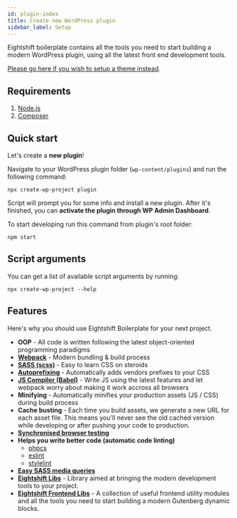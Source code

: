 ```yaml
---
id: plugin-index
title: Create new WordPress plugin
sidebar_label: Setup
---
```


Eightshift boilerplate contains all the tools you need to start building a modern WordPress plugin, using all the latest front end development tools.

[Please go here if you wish to setup a theme instead](theme-index).

## Requirements

1. [Node.js](https://nodejs.org/en/)
2. [Composer](https://getcomposer.org/)

## Quick start 
Let's create a **new plugin**!

Navigate to your WordPress plugin folder (`wp-content/plugins`) and run the following command:

```
npx create-wp-project plugin
```

Script will prompt you for some info and install a new plugin. After it's finished, you can **activate the plugin through WP Admin Dashboard**. 

To start developing run this command from plugin's root folder:

```
npm start
```

## Script arguments

You can get a list of available script arguments by running:

```
npx create-wp-project --help
```

## Features

Here's why you should use Eightshift Boilerplate for your next project.

- **OOP** - All code is written following the latest object-oriented programming paradigms
- **[Webpack](https://webpack.js.org/)** - Modern bundling & build process
- **[SASS (scss)](https://sass-lang.com/)** - Easy to learn CSS on steroids
- **[Autoprefixing](https://autoprefixer.github.io/)** - Automatically adds vendors prefixes to your CSS
- **[JS Compiler (Babel)](https://babeljs.io/)** - Write JS using the latest features and let webpack worry about making it work accross all browsers
- **Minifying** - Automatically minifies your production assets (JS / CSS) during build process
- **Cache busting** - Each time you build assets, we generate a new URL for each asset file. This means you'll never see the old cached version while developing or after pushing your code to production.
- **[Synchronised browser testing](https://www.browsersync.io/)**
- **Helps you write better code (automatic code linting)**
  - [phpcs](https://github.com/squizlabs/PHP_CodeSniffer)
  - [eslint](https://eslint.org/)
  - [stylelint](https://stylelint.io/)
- **[Easy SASS media queries](https://github.com/infinum/media-blender)**
- **[Eightshift Libs](https://github.com/infinum/eightshift-libs)** - Library aimed at bringing the modern development tools to your project.
- **[Eightshift Frontend Libs](https://github.com/infinum/eightshift-frontend-libs)** - A collection of useful frontend utility modules and all the tools you need to start building a modern Gutenberg dynamic blocks.